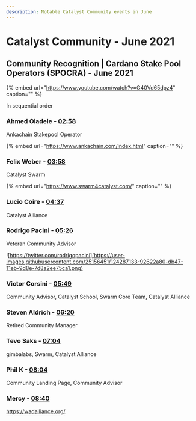 ```yaml
---
description: Notable Catalyst Community events in June
---
```


# Catalyst Community - June 2021

## Community Recognition \| Cardano Stake Pool Operators \(SPOCRA\) -  June 2021

{% embed url="https://www.youtube.com/watch?v=G40Vd65dpz4" caption="" %}

In sequential order

### Ahmed Oladele - [02:58](https://youtu.be/G40Vd65dpz4?t=178)
Ankachain Stakepool Operator

{% embed url="https://www.ankachain.com/index.html" caption="" %}

### Felix Weber - [03:58](https://youtu.be/G40Vd65dpz4?t=237)
Catalyst Swarm

{% embed url="https://www.swarm4catalyst.com/" caption="" %}

### Lucio Coire - [04:37](https://youtu.be/G40Vd65dpz4?t=277)
Catalyst Alliance

### Rodrigo Pacini - [05:26](https://youtu.be/G40Vd65dpz4?t=326)
Veteran Community Advisor

![https://twitter.com/rodrigopacini](https://user-images.githubusercontent.com/25156451/124287133-92622a80-db47-11eb-9d8e-7d8a2ee75ca1.png)

### Victor Corsini - [05:49](https://youtu.be/G40Vd65dpz4?t=349)
Community Advisor, Catalyst School, Swarm Core Team, Catalyst Alliance

### Steven Aldrich - [06:20](https://youtu.be/G40Vd65dpz4?t=384)
Retired Community Manager

### Tevo Saks - [07:04](https://youtu.be/G40Vd65dpz4?t=424)
gimbalabs, Swarm, Catalyst Alliance

### Phil K - [08:04](https://youtu.be/G40Vd65dpz4?t=486)
Community Landing Page, Community Advisor

### Mercy - [08:40](https://youtu.be/G40Vd65dpz4?t=520)
https://wadalliance.org/



